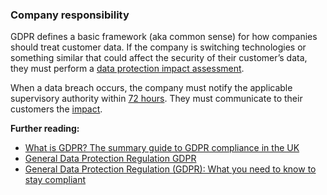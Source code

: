 ### Company responsibility

GDPR defines a basic framework (aka common sense) for how companies should treat customer data. If the company is switching technologies or something similar that could affect the security of their customer’s data, they must perform a [data protection impact assessment](https://gdpr-info.eu/art-35-gdpr/).

When a data breach occurs, the company must notify the applicable supervisory authority within [72 hours](https://gdpr-info.eu/art-33-gdpr/). They must communicate to their customers the [impact](https://gdpr-info.eu/art-34-gdpr/).

**Further reading:**

* [What is GDPR? The summary guide to GDPR compliance in the UK](https://www.wired.co.uk/article/what-is-gdpr-uk-eu-legislation-compliance-summary-fines-2018)
* [General Data Protection Regulation GDPR](https://gdpr-info.eu/)
* [General Data Protection Regulation (GDPR): What you need to know to stay compliant](https://www.csoonline.com/article/3202771/general-data-protection-regulation-gdpr-requirements-deadlines-and-facts.html)
